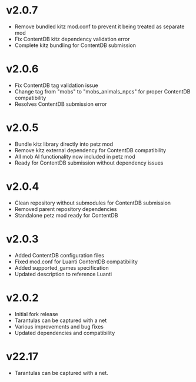 # v2.0.7
- Remove bundled kitz mod.conf to prevent it being treated as separate mod
- Fix ContentDB kitz dependency validation error 
- Complete kitz bundling for ContentDB submission

# v2.0.6
- Fix ContentDB tag validation issue
- Change tag from "mobs" to "mobs_animals_npcs" for proper ContentDB compatibility
- Resolves ContentDB submission error

# v2.0.5
- Bundle kitz library directly into petz mod
- Remove kitz external dependency for ContentDB compatibility
- All mob AI functionality now included in petz mod
- Ready for ContentDB submission without dependency issues

# v2.0.4
- Clean repository without submodules for ContentDB submission
- Removed parent repository dependencies  
- Standalone petz mod ready for ContentDB

# v2.0.3
- Added ContentDB configuration files
- Fixed mod.conf for Luanti ContentDB compatibility
- Added supported_games specification
- Updated description to reference Luanti

# v2.0.2
- Initial fork release
- Tarantulas can be captured with a net
- Various improvements and bug fixes
- Updated dependencies and compatibility

# v22.17
- Tarantulas can be captured with a net.



